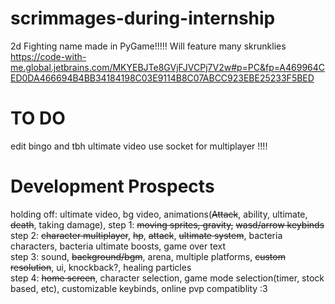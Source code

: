 # scrimmages-during-internship
2d Fighting name made in PyGame!!!!!
Will feature many skrunklies
https://code-with-me.global.jetbrains.com/MKYEBJTe8GVjFJVCPj7V2w#p=PC&fp=A469964CED0DA466694B4BB34184198C03E9114B8C07ABCC923EBE25233F5BED
# TO DO
edit bingo and tbh ultimate video 
use socket for multiplayer !!!!  




# Development Prospects
holding off: ultimate video, bg video, animations(~~Attack~~, ability, ultimate, ~~death~~, taking damage),
step 1: ~~moving sprites, gravity,~~ ~~wasd/arrow keybinds~~  
step 2: ~~character multiplayer~~, ~~hp~~, ~~attack~~, ~~ultimate system~~, bacteria characters, bacteria ultimate boosts,  game over text  
step 3: sound, ~~background/bgm~~, arena, multiple platforms, ~~custom resolution~~, ui, knockback?, healing particles  
step 4: ~~home screen~~, character selection, game mode selection(timer, stock based, etc), customizable keybinds, online pvp compatiblity :3
